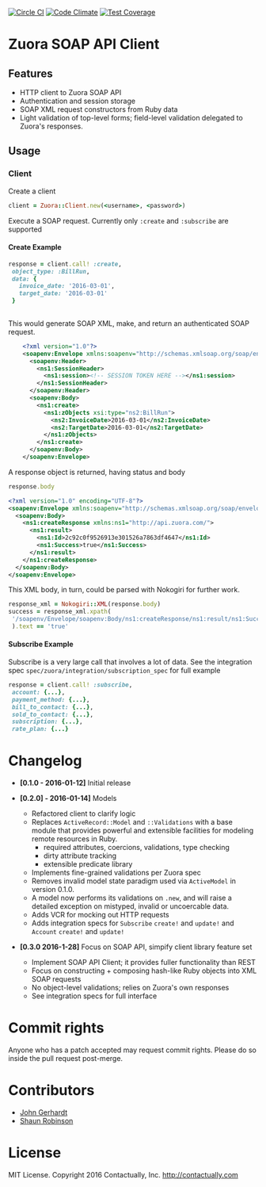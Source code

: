 [![Circle CI](https://circleci.com/gh/contactually/zuora-ruby.svg?style=shield&circle-token=808be5d625e91e331bedb37a2fe94412bb3bc15e)](https://circleci.com/gh/contactually/zuora-ruby)
[![Code Climate](https://codeclimate.com/repos/569444dfa3d810003a00313f/badges/416bae00acf65d690efe/gpa.svg)](https://codeclimate.com/repos/569444dfa3d810003a00313f/feed)
[![Test Coverage](https://codeclimate.com/repos/569444dfa3d810003a00313f/badges/416bae00acf65d690efe/coverage.svg)](https://codeclimate.com/repos/569444dfa3d810003a00313f/coverage)

# Zuora SOAP API Client

## Features
* HTTP client to Zuora SOAP API
* Authentication and session storage
* SOAP XML request constructors from Ruby data
* Light validation of top-level forms; field-level validation delegated to Zuora's responses.

## Usage


### Client

Create a client
```ruby
client = Zuora::Client.new(<username>, <password>)
```


Execute a SOAP request. Currently only  `:create` and `:subscribe` are supported

#### Create Example

 ```ruby
response = client.call! :create,
  object_type: :BillRun,
  data: { 
    invoice_date: '2016-03-01',
    target_date: '2016-03-01'
  }
    
```

This would generate SOAP XML, make, and return an authenticated SOAP request.

```xml
    <?xml version="1.0"?>
    <soapenv:Envelope xmlns:soapenv="http://schemas.xmlsoap.org/soap/envelope/" xmlns:ns1="http://api.zuora.com/" xmlns:ns2="http://object.api.zuora.com/" xmlns:xsi="http://www.w3.org/2001/XMLSchema-instance">
      <soapenv:Header>
        <ns1:SessionHeader>
          <ns1:session><!-- SESSION TOKEN HERE --></ns1:session>
        </ns1:SessionHeader>
      </soapenv:Header>
      <soapenv:Body>
        <ns1:create>
          <ns1:zObjects xsi:type="ns2:BillRun">
            <ns2:InvoiceDate>2016-03-01</ns2:InvoiceDate>
            <ns2:TargetDate>2016-03-01</ns2:TargetDate>
          </ns1:zObjects>
        </ns1:create>
      </soapenv:Body>
    </soapenv:Envelope>
```

A response object is returned, having status and body

```ruby
response.body
```

```xml
<?xml version="1.0" encoding="UTF-8"?>
<soapenv:Envelope xmlns:soapenv="http://schemas.xmlsoap.org/soap/envelope/">
  <soapenv:Body>
    <ns1:createResponse xmlns:ns1="http://api.zuora.com/">
      <ns1:result>
        <ns1:Id>2c92c0f9526913e301526a7863df4647</ns1:Id>
        <ns1:Success>true</ns1:Success>
      </ns1:result>
    </ns1:createResponse>
  </soapenv:Body>
</soapenv:Envelope>
```

This XML body, in turn, could be parsed with Nokogiri for further work.

```ruby
response_xml = Nokogiri::XML(response.body)
success = response_xml.xpath(
 '/soapenv/Envelope/soapenv:Body/ns1:createResponse/ns1:result/ns1:Success'
 ).text == 'true'
```


#### Subscribe Example
Subscribe is a very large call that involves a lot of data. See the integration spec `spec/zuora/integration/subscription_spec` for full example

 ```ruby
response = client.call! :subscribe, 
  account: {...},
  payment_method: {...},
  bill_to_contact: {...},
  sold_to_contact: {...},
  subscription: {...},
  rate_plan: {...}

```

# Changelog
* **[0.1.0 - 2016-01-12]** Initial release 
* **[0.2.0] - 2016-01-14]** Models
     - Refactored client to clarify logic 
     - Replaces `ActiveRecord::Model` and `::Validations` with a base module that provides powerful and extensible facilities for modeling remote resources in Ruby. 
       * required attributes, coercions, validations, type checking
       * dirty attribute tracking
       * extensible predicate library
     - Implements fine-grained validations per Zuora spec
     - Removes invalid model state paradigm used via `ActiveModel` in version 0.1.0.
     -  A model now performs its validations on `.new`, and will raise a detailed exception on mistyped, invalid or uncoercable data.
     - Adds VCR for mocking out HTTP requests
     - Adds integration specs for `Subscribe` `create!` and `update!` and `Account` `create!` and `update!`

* **[0.3.0 2016-1-28]** Focus on SOAP API, simpify client library feature set
    - Implement SOAP API Client; it provides fuller functionality than REST 
    - Focus on constructing + composing hash-like Ruby objects into XML SOAP requests 
    - No object-level validations; relies on Zuora's own responses
    - See integration specs for full interface
    
# Commit rights
Anyone who has a patch accepted may request commit rights. Please do so inside the pull request post-merge.

# Contributors
* [John Gerhardt](https://github.com/jwg2s)
* [Shaun Robinson](https://github.com/env)

# License
MIT License. Copyright 2016 Contactually, Inc. http://contactually.com

